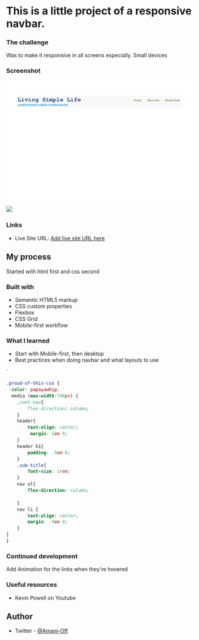 
# This is a little project of a responsive navbar. 


### The challenge

Was to make it responsive in all screens especially. Small devices

### Screenshot
 ![](Images/desktop%20design.png)
  ![](Images/Mobile%20desing.png)
### Links

- Live Site URL: [Add live site URL here](https://your-live-site-url.com)

## My process

Started with html first and css second

### Built with

- Semantic HTML5 markup
- CSS custom properties
- Flexbox
- CSS Grid
- Mobile-first workflow


### What I learned

* Start with Mobile-first, then desktop
* Best practices when doing navbar and what layouts to use 

`
```css
.proud-of-this-css {
  color: papayawhip;
  media (max-width:748px) {
    .cont-nav{
        flex-direction: column;
    }
    header{
        text-align: center;
         margin: 1em 0; 
    }
    header h1{
        padding: .5em 0;
    }
    .sub-title{
        font-size: 1rem;
    }
    nav ul{
        flex-direction: column;
        
    }
    nav li {
        text-align: center;
        margin: .9em 0;
    }
}
}
```



### Continued development

Add Animation for the links when they're hovered


### Useful resources

- Kevin Powell on Youtube

## Author

- Twitter - [@Amani-Off](https://www.twitter.com/@Amani-Off)


